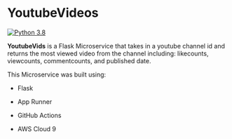 # YoutubeVideos

[![Python 3.8](https://github.com/marlhakizi/YoutubeVids/actions/workflows/main.yml/badge.svg)](https://github.com/marlhakizi/YoutubeVids/actions/workflows/main.yml)



**YoutubeVids** is a Flask Microservice that takes in a youtube channel id and returns the most viewed video from the channel including: likecounts, viewcounts, commentcounts, and published date. 

This Microservice was built using:

- Flask

- App Runner

- GitHub Actions

- AWS Cloud 9

